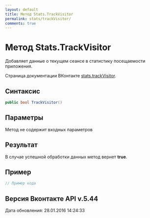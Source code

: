 ```yaml
---
layout: default
title: Метод Stats.TrackVisitor
permalink: stats/trackVisitor/
comments: true
---
```

# Метод Stats.TrackVisitor
Добавляет данные о текущем сеансе в статистику посещаемости приложения.

Страница документации ВКонтакте [stats.trackVisitor](https://vk.com/dev/stats.trackVisitor).
## Синтаксис
``` csharp
public bool TrackVisitor()
```

## Параметры
Метод не содержит входных параметров

## Результат
В случае успешной обработки данных метод вернет **true**.

## Пример
``` csharp
// Пример кода
```

## Версия Вконтакте API v.5.44
Дата обновления: 28.01.2016 14:24:33
